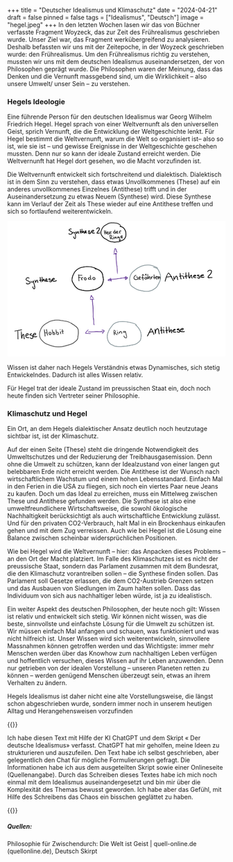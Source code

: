 +++
title = "Deutscher Idealismus und Klimaschutz"
date = "2024-04-21"
draft = false
pinned = false
tags = ["Idealismus", "Deutsch"]
image = "hegel.jpeg"
+++
In den letzten Wochen lasen wir das von Büchner verfasste Fragment Woyzeck, das zur Zeit des Frührealismus geschrieben wurde. Unser Ziel war, das Fragment werkübergreifend zu analysieren. Deshalb befassten wir uns mit der Zeitepoche, in der Woyzeck geschrieben wurde: den Frührealismus. Um den Frührealismus richtig zu verstehen, mussten wir uns mit dem deutschen Idealismus auseinandersetzen, der von Philosophen geprägt wurde.  Die Philosophen waren der Meinung, dass das Denken und die Vernunft massgebend sind, um die Wirklichkeit – also unsere Umwelt/ unser Sein – zu verstehen. 

### Hegels Ideologie

Eine führende Person für den deutschen Idealismus war Georg Wilhelm Friedrich Hegel. Hegel sprach von einer Weltvernunft als den universellen Geist, sprich Vernunft, die die Entwicklung der Weltgeschichte lenkt. Für Hegel bestimmt die Weltvernunft, warum die Welt so organisiert ist– also so ist, wie sie ist – und gewisse Ereignisse in der Weltgeschichte geschehen mussten. Denn nur so kann der ideale Zustand erreicht werden. Die Weltvernunft hat Hegel dort gesehen, wo die Macht vorzufinden ist. 

Die Weltvernunft entwickelt sich fortschreitend und dialektisch. Dialektisch ist in dem Sinn zu verstehen, dass etwas Unvollkommenes (These) auf ein anderes unvollkommenes Einzelnes (Antithese) trifft und in der Auseinandersetzung zu etwas Neuem (Synthese) wird. Diese Synthese kann im Verlauf der Zeit als These wieder auf eine Antithese treffen und sich so fortlaufend weiterentwickeln. 

![Beispiel Prinzip der Dialektik](unbenannt.png)

Wissen ist daher nach Hegels Verständnis etwas Dynamisches, sich stetig Entwickelndes. Dadurch ist alles Wissen relativ.

Für Hegel trat der ideale Zustand im preussischen Staat ein, doch noch heute finden sich Vertreter seiner Philosophie. 

### Klimaschutz und Hegel

Ein Ort, an dem Hegels dialektischer Ansatz deutlich noch heutzutage sichtbar ist, ist der Klimaschutz.

Auf der einen Seite (These) steht die dringende Notwendigkeit des Umweltschutzes und der Reduzierung der Treibhausgasemission. Denn ohne die Umwelt zu schützen, kann der Idealzustand von einer langen gut belebbaren Erde nicht erreicht werden. Die Antithese ist der Wunsch nach wirtschaftlichem Wachstum und einem hohen Lebensstandard. Einfach Mal in den Ferien in die USA zu fliegen, sich noch ein viertes Paar neue Jeans zu kaufen. Doch um das Ideal zu erreichen, muss ein Mittelweg zwischen These und Antithese gefunden werden. Die Synthese ist also eine umweltfreundlichere Wirtschaftsweise, die sowohl ökologische Nachhaltigkeit berücksichtigt als auch wirtschaftliche Entwicklung zulässt. Und für den privaten CO2-Verbrauch, halt Mal in ein Brockenhaus einkaufen gehen und mit dem Zug verreissen.  Auch wie bei Hegel ist die Lösung eine Balance zwischen scheinbar widersprüchlichen Positionen. 

Wie bei Hegel wird die Weltvernunft – hier: das Anpacken dieses Problems – an den Ort der Macht platziert. Im Falle des Klimaschutzes ist es nicht der preussische Staat, sondern das Parlament zusammen mit dem Bundesrat, die den Klimaschutz vorantreiben sollen – die Synthese finden sollen. Das Parlament soll Gesetze erlassen, die dem CO2-Austrieb Grenzen setzen und das Ausbauen von Siedlungen im Zaum halten sollen. Dass das Individuum von sich aus nachhaltiger leben würde, ist ja zu idealistisch. 

Ein weiter Aspekt des deutschen Philosophen, der heute noch gilt: Wissen ist relativ und entwickelt sich stetig. Wir können nicht wissen, was die beste, sinnvollste und einfachste Lösung für die Umwelt zu schützen ist. Wir müssen einfach Mal anfangen und schauen, was funktioniert und was nicht hilfreich ist. Unser Wissen wird sich weiterentwickeln, sinnvollere Massnahmen können getroffen werden und das Wichtigste: immer mehr Menschen werden über das Knowhow zum nachhaltigen Leben verfügen und hoffentlich versuchen, dieses Wissen auf ihr Leben anzuwenden. Denn nur getrieben von der idealen Vorstellung – unseren Planeten retten zu können – werden genügend Menschen überzeugt sein, etwas an ihrem Verhalten zu ändern. 

Hegels Idealismus ist daher nicht eine alte Vorstellungsweise, die längst schon abgeschrieben wurde, sondern immer noch in unserem heutigen Alltag und Herangehensweisen vorzufinden

{{<box title= "Text über Text">}}

Ich habe diesen Text mit Hilfe der KI ChatGPT und dem Skript « Der deutsche Idealismus» verfasst. ChatGPT hat mir geholfen, meine Ideen zu strukturieren und auszufeilen. Den Text habe ich selbst geschrieben, aber gelegentlich den Chat für mögliche Formulierungen gefragt. Die Informationen habe ich aus dem ausgeteilten Skript sowie einer Onlineseite (Quellenangabe). Durch das Schreiben dieses Textes habe ich mich noch einmal mit dem Idealismus auseinandergesetzt und bin mir über die Komplexität des Themas bewusst geworden. Ich habe aber das Gefühl, mit Hilfe des Schreibens das Chaos ein bisschen geglättet zu haben. 

{{</box>}}

##### Quellen:

Philosophie für Zwischendurch: Die Welt ist Geist | quell-online.de (quellonline.de), Deutsch Skirpt